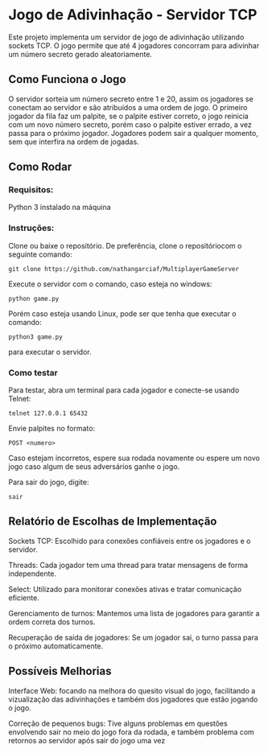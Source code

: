 # Jogo de Adivinhação - Servidor TCP

Este projeto implementa um servidor de jogo de adivinhação utilizando sockets TCP. 
O jogo permite que até 4 jogadores concorram para adivinhar um número secreto gerado aleatoriamente.

## Como Funciona o Jogo

O servidor sorteia um número secreto entre 1 e 20, assim os jogadores se conectam ao servidor e 
são atribuídos a uma ordem de jogo. O primeiro jogador da fila faz um palpite, se o palpite estiver correto, 
o jogo reinicia com um novo número secreto, porém caso o palpite estiver errado, a vez passa para o próximo jogador.
Jogadores podem sair a qualquer momento, sem que interfira na ordem de jogadas.

## Como Rodar

### Requisitos: 
Python 3 instalado na máquina

### Instruções: 
Clone ou baixe o repositório. De preferência, clone o repositóriocom o seguinte comando:
```
git clone https://github.com/nathangarciaf/MultiplayerGameServer
```

Execute o servidor com o comando, caso esteja no windows:
```
python game.py
```

Porém caso esteja usando Linux, pode ser que tenha que executar o comando:
```
python3 game.py
```
para executar o servidor.

### Como testar 
Para testar, abra um terminal para cada jogador e conecte-se usando Telnet:
```
telnet 127.0.0.1 65432
```

Envie palpites no formato:
```
POST <numero>
```
Caso estejam incorretos, espere sua rodada novamente ou espere um novo jogo caso
algum de seus adversários ganhe o jogo.

Para sair do jogo, digite:
```
sair
```

## Relatório de Escolhas de Implementação

Sockets TCP: Escolhido para conexões confiáveis entre os jogadores e o servidor.

Threads: Cada jogador tem uma thread para tratar mensagens de forma independente.

Select: Utilizado para monitorar conexões ativas e tratar comunicação eficiente.

Gerenciamento de turnos: Mantemos uma lista de jogadores para garantir a ordem correta dos turnos.

Recuperação de saída de jogadores: Se um jogador sai, o turno passa para o próximo automaticamente.

## Possíveis Melhorias

Interface Web: focando na melhora do quesito visual do jogo, facilitando a vizualização das adivinhações
e também dos jogadores que estão jogando o jogo.

Correção de pequenos bugs: Tive alguns problemas em questões envolvendo sair no meio do jogo fora da rodada,
e também problema com retornos ao servidor após sair do jogo uma vez